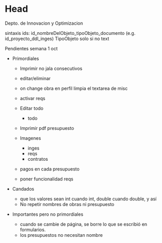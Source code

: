 # Head
Depto. de Innovacion y Optimizacion

sintaxis ids: id_nombreDelObjeto_tipoObjeto_documento (e.g. id_proyecto_ddl_inges) TipoObjeto solo si no text

Pendientes semana  1 oct 


  
- Primordiales
  - Imprimir no jala consecutivos
  - editar/eliminar
  
  - on change obra en perfil limpia el textarea de misc
  - activar reqs
  - Editar todo
    - todo
  - Imprimir pdf presupuesto
  - Imagenes 
    - inges
    - reqs
    - contratos
  - pagos en cada presupuesto
  - poner funcionalidad reqs
  
- Candados
  - que los valores sean int cuando int, double cuando double, y así
  - No repetir nombres de obras ni presupuesto

- Importantes pero no primordiales
  - cuando se cambie de página, se borre lo que se escribió en formularios.
  - los presupuestos no necesitan nombre


